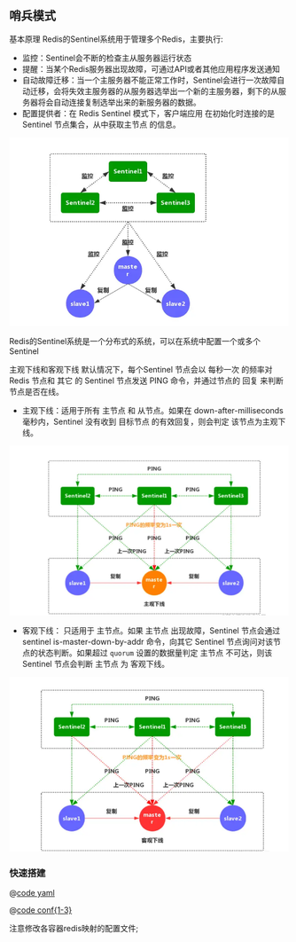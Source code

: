 ## 哨兵模式

基本原理
Redis的Sentinel系统用于管理多个Redis，主要执行:

- 监控：Sentinel会不断的检查主从服务器运行状态
- 提醒：当某个Redis服务器出现故障，可通过API或者其他应用程序发送通知
- 自动故障迁移：当一个主服务器不能正常工作时，Sentinel会进行一次故障自动迁移，会将失效主服务器的从服务器选举出一个新的主服务器，剩下的从服务器将会自动连接复制选举出来的新服务器的数据。
- 配置提供者：在 Redis Sentinel 模式下，客户端应用 在初始化时连接的是 Sentinel 节点集合，从中获取主节点 的信息。
  

![基本原理](./sentinel.png)

Redis的Sentinel系统是一个分布式的系统，可以在系统中配置一个或多个Sentinel

主观下线和客观下线
默认情况下，每个Sentinel 节点会以 每秒一次 的频率对 Redis 节点和 其它 的 Sentinel 节点发送 PING 命令，并通过节点的 回复
来判断节点是否在线。

- 主观下线：适用于所有 主节点 和 从节点。如果在 down-after-milliseconds 毫秒内，Sentinel 没有收到 目标节点 的有效回复，则会判定
  该节点为主观下线。

![主观下线](./subjective-down.png)

- 客观下线： 只适用于 主节点。如果 主节点 出现故障，Sentinel 节点会通过 sentinel is-master-down-by-addr 命令，向其它
  Sentinel 节点询问对该节点的状态判断。如果超过 `quorum` 设置的数据量判定 主节点 不可达，则该 Sentinel 节点会判断 主节点 为
  客观下线。

![客观下线](./objective-down.png)

### 快速搭建

@[code yaml](@code/redis/sentinel/docker-compose.yaml)


@[code conf{1-3}](@code/redis/sentinel/conf/redis-sentinel-26380.conf)

注意修改各容器redis映射的配置文件;